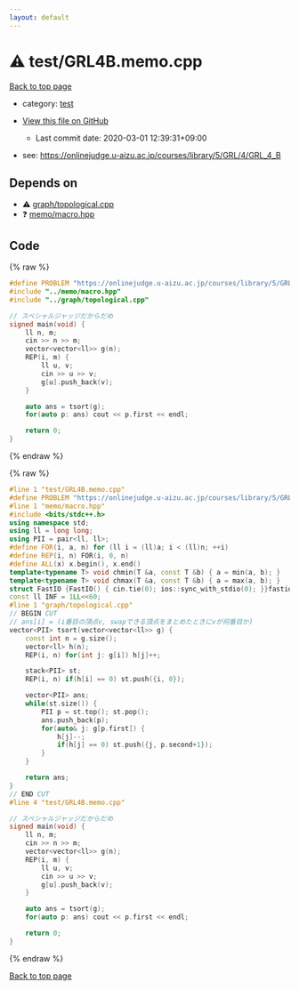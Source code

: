 ```yaml
---
layout: default
---
```


<!-- mathjax config similar to math.stackexchange -->
<script type="text/javascript" async
  src="https://cdnjs.cloudflare.com/ajax/libs/mathjax/2.7.5/MathJax.js?config=TeX-MML-AM_CHTML">
</script>
<script type="text/x-mathjax-config">
  MathJax.Hub.Config({
    TeX: { equationNumbers: { autoNumber: "AMS" }},
    tex2jax: {
      inlineMath: [ ['$','$'] ],
      processEscapes: true
    },
    "HTML-CSS": { matchFontHeight: false },
    displayAlign: "left",
    displayIndent: "2em"
  });
</script>

<script type="text/javascript" src="https://cdnjs.cloudflare.com/ajax/libs/jquery/3.4.1/jquery.min.js"></script>
<script src="https://cdn.jsdelivr.net/npm/jquery-balloon-js@1.1.2/jquery.balloon.min.js" integrity="sha256-ZEYs9VrgAeNuPvs15E39OsyOJaIkXEEt10fzxJ20+2I=" crossorigin="anonymous"></script>
<script type="text/javascript" src="../../assets/js/copy-button.js"></script>
<link rel="stylesheet" href="../../assets/css/copy-button.css" />


# :warning: test/GRL4B.memo.cpp

<a href="../../index.html">Back to top page</a>

* category: <a href="../../index.html#098f6bcd4621d373cade4e832627b4f6">test</a>
* <a href="{{ site.github.repository_url }}/blob/master/test/GRL4B.memo.cpp">View this file on GitHub</a>
    - Last commit date: 2020-03-01 12:39:31+09:00


* see: <a href="https://onlinejudge.u-aizu.ac.jp/courses/library/5/GRL/4/GRL_4_B">https://onlinejudge.u-aizu.ac.jp/courses/library/5/GRL/4/GRL_4_B</a>


## Depends on

* :warning: <a href="../graph/topological.cpp.html">graph/topological.cpp</a>
* :question: <a href="../memo/macro.hpp.html">memo/macro.hpp</a>


## Code

<a id="unbundled"></a>
{% raw %}
```cpp
#define PROBLEM "https://onlinejudge.u-aizu.ac.jp/courses/library/5/GRL/4/GRL_4_B"
#include "../memo/macro.hpp"
#include "../graph/topological.cpp"

// スペシャルジャッジだからだめ
signed main(void) {
    ll n, m;
    cin >> n >> m;
    vector<vector<ll>> g(n);
    REP(i, m) {
        ll u, v;
        cin >> u >> v;
        g[u].push_back(v);
    }

    auto ans = tsort(g);
    for(auto p: ans) cout << p.first << endl;

    return 0;
}
```
{% endraw %}

<a id="bundled"></a>
{% raw %}
```cpp
#line 1 "test/GRL4B.memo.cpp"
#define PROBLEM "https://onlinejudge.u-aizu.ac.jp/courses/library/5/GRL/4/GRL_4_B"
#line 1 "memo/macro.hpp"
#include <bits/stdc++.h>
using namespace std;
using ll = long long;
using PII = pair<ll, ll>;
#define FOR(i, a, n) for (ll i = (ll)a; i < (ll)n; ++i)
#define REP(i, n) FOR(i, 0, n)
#define ALL(x) x.begin(), x.end()
template<typename T> void chmin(T &a, const T &b) { a = min(a, b); }
template<typename T> void chmax(T &a, const T &b) { a = max(a, b); }
struct FastIO {FastIO() { cin.tie(0); ios::sync_with_stdio(0); }}fastiofastio;
const ll INF = 1LL<<60;
#line 1 "graph/topological.cpp"
// BEGIN CUT
// ans[i] = (i番目の頂点v, swapできる頂点をまとめたときにvが何番目か)
vector<PII> tsort(vector<vector<ll>> g) {
    const int n = g.size();
    vector<ll> h(n);
    REP(i, n) for(int j: g[i]) h[j]++;

    stack<PII> st;
    REP(i, n) if(h[i] == 0) st.push({i, 0});

    vector<PII> ans;
    while(st.size()) {
        PII p = st.top(); st.pop();
        ans.push_back(p);
        for(auto& j: g[p.first]) {
            h[j]--;
            if(h[j] == 0) st.push({j, p.second+1});
        }
    }

    return ans;
}
// END CUT
#line 4 "test/GRL4B.memo.cpp"

// スペシャルジャッジだからだめ
signed main(void) {
    ll n, m;
    cin >> n >> m;
    vector<vector<ll>> g(n);
    REP(i, m) {
        ll u, v;
        cin >> u >> v;
        g[u].push_back(v);
    }

    auto ans = tsort(g);
    for(auto p: ans) cout << p.first << endl;

    return 0;
}

```
{% endraw %}

<a href="../../index.html">Back to top page</a>

